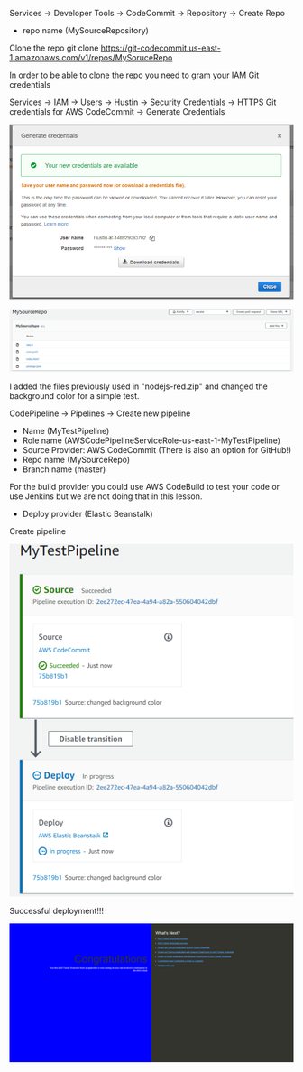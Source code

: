 Services -> Developer Tools -> CodeCommit -> Repository -> Create Repo

- repo name (MySourceRepository)

Clone the repo
git clone https://git-codecommit.us-east-1.amazonaws.com/v1/repos/MySoruceRepo

In order to be able to clone the repo you need to gram your IAM Git credentials

Services -> IAM -> Users -> Hustin -> Security Credentials -> HTTPS Git credentials for AWS CodeCommit -> Generate Credentials

![](../Images/GenerateCredentials.PNG)

![](../Images/MySourceRepo.PNG)

I added the files previously used in "nodejs-red.zip" and changed the background color for a simple test.

CodePipeline -> Pipelines -> Create new pipeline

- Name (MyTestPipeline)
- Role name (AWSCodePipelineServiceRole-us-east-1-MyTestPipeline)
- Source Provider: AWS CodeCommit (There is also an option for GitHub!)
- Repo name (MySourceRepo)
- Branch name (master)

For the build provider you could use AWS CodeBuild to test your code or use Jenkins but we are not doing that in this lesson. 

- Deploy provider (Elastic Beanstalk)

Create pipeline

![](../Images/FirstPipeline.PNG)

Successful deployment!!!

![](../Images/SuccessfulDeployment.PNG)